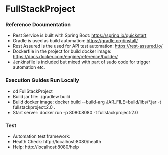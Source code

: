# FullStackProject

### Reference Documentation

* Rest Service is built with Spring Boot: https://spring.io/quickstart
* Gradle is used as build automation: https://gradle.org/install/
* Rest Assured is the used for API test automation: https://rest-assured.io/
* Dockerfile in the project for build docker image: https://docs.docker.com/engine/reference/builder/
* Jenkinsfile is included but mixed with part of sudo code for trigger automation etc.

### Execution Guides Run Locally

* cd FullStackProject
* Build jar file: ./gradlew build
* Build docker image: docker build --build-arg JAR_FILE=build/libs/*.jar -t fullstackproject:2.0 .
* Start server: docker run -p 8080:8080 -t fullstackproject:2.0

### Test
* Automation test framework: 
* Health Check: http://localhost:8080/health
* Help: http://localhost:8080/help
